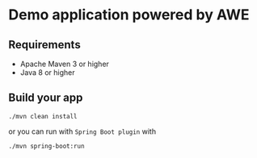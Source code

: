 # Demo application powered by **AWE** 

## Requirements

- Apache Maven 3 or higher
- Java 8 or higher

## Build your app
```
./mvn clean install
```

or you can run with `Spring Boot plugin` with
```
./mvn spring-boot:run
```
